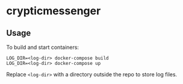 # crypticmessenger

## Usage

To build and start containers:

```
LOG_DIR=<log-dir> docker-compose build
LOG_DIR=<log-dir> docker-compose up
```

Replace `<log-dir>` with a directory outside the repo to store log files.
